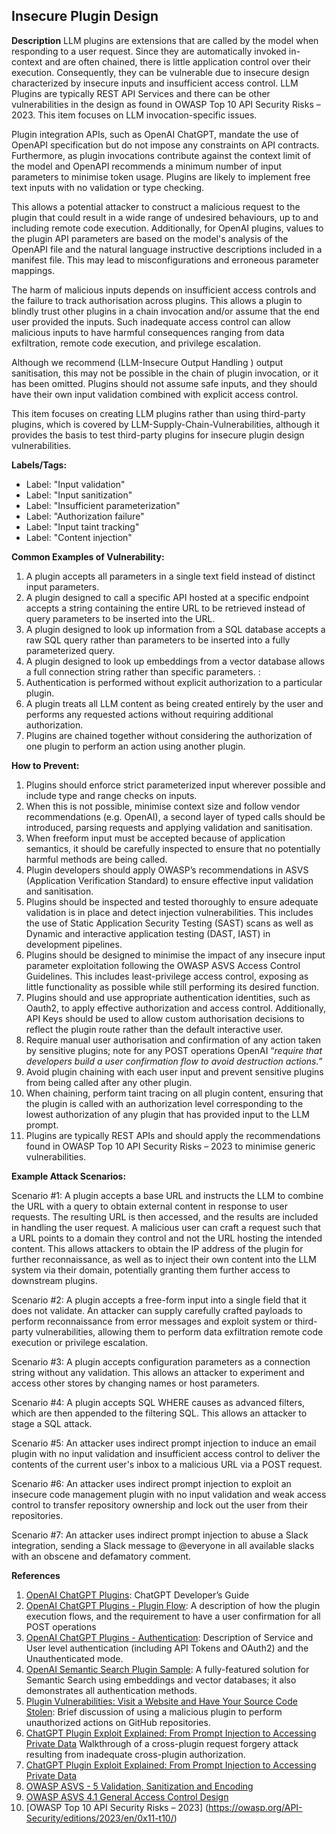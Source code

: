 ## Insecure Plugin Design

**Description**
LLM plugins are extensions that are called by the model when responding to a user request. Since they are automatically invoked in-context and are often chained, there is little application control over their execution. Consequently, they can be vulnerable due to insecure design characterized by insecure inputs and insufficient access control. LLM Plugins are typically REST API Services and there can be other vulnerabilities in the design as found in OWASP Top 10 API Security Risks – 2023. This item focuses on LLM invocation-specific issues. 

Plugin integration APIs, such as OpenAI ChatGPT, mandate the use of OpenAPI specification but do not impose any constraints on API contracts. Furthermore, as plugin invocations contribute against the context limit of the model and OpenAPI recommends a minimum number of input parameters to minimise token usage. Plugins are likely to implement free text inputs with no validation or type checking. 

This allows a potential attacker to construct a malicious request to the plugin that could result in a wide range of undesired behaviours, up to and including remote code execution.  Additionally, for OpenAI plugins, values to the plugin API parameters are based on the model's analysis of the OpenAPI file and the natural language instructive descriptions included in a manifest file. This may lead to misconfigurations and erroneous parameter mappings.

The harm of malicious inputs depends on insufficient access controls and the failure to track authorisation across plugins. This allows a plugin to blindly trust other plugins in a chain invocation and/or assume that the end user provided the inputs. Such inadequate access control can allow malicious inputs to have harmful consequences ranging from data exfiltration, remote code execution, and privilege escalation. 

Although we recommend (LLM-Insecure Output Handling ) output sanitisation, this may not be possible in the chain of plugin invocation, or it has been omitted. Plugins should not assume safe inputs, and they should have their own input validation combined with explicit access control.

This item focuses on creating LLM plugins rather than using third-party plugins, which is covered by LLM-Supply-Chain-Vulnerabilities, although it provides the basis to test third-party plugins for insecure plugin design vulnerabilities. 

**Labels/Tags:**

* Label: "Input validation"
* Label: "Input sanitization"
* Label: "Insufficient parameterization"
* Label: "Authorization failure"
* Label: "Input taint tracking"
* Label: "Content injection"

**Common Examples of Vulnerability:**

1. A plugin accepts all parameters in a single text field instead of distinct input parameters.
2. A plugin designed to call a specific API hosted at a specific endpoint accepts a string containing the entire URL to be retrieved instead of query parameters to be inserted into the URL. 
3. A plugin designed to look up information from a SQL database accepts a raw SQL query rather than parameters to be inserted into a fully parameterized query.
4. A plugin designed to look up embeddings from a vector database allows a full connection string rather than specific parameters. : 
5. Authentication is performed without explicit authorization to a particular plugin.
6. A plugin treats all LLM content as being created entirely by the user and performs any requested actions without requiring additional authorization.
7. Plugins are chained together without considering the authorization of one plugin to perform an action using another plugin.

**How to Prevent:**



1. Plugins should enforce strict parameterized input wherever possible and include type and range checks on inputs. 
2. When this is not possible, minimise context size and follow vendor recommendations (e.g. OpenAI), a second layer of typed calls should be introduced, parsing requests and applying validation and sanitisation.
3. When freeform input must be accepted because of application semantics, it should be carefully inspected to ensure that no potentially harmful methods are being called.
4. Plugin developers should apply OWASP’s recommendations in ASVS  (Application Verification Standard) to ensure effective input validation and sanitisation.
5.  Plugins should be inspected and tested thoroughly to ensure adequate validation is in place and detect injection vulnerabilities. This includes the use of Static Application Security Testing (SAST) scans as well as Dynamic and interactive application testing (DAST, IAST) in development pipelines. 
6. Plugins should be designed to minimise the impact of any insecure input parameter exploitation following the OWASP ASVS Access Control Guidelines. This includes least-privilege access control, exposing as little functionality as possible while still performing its desired function.
7. Plugins should and use appropriate authentication identities, such as Oauth2, to apply effective authorization and access control. Additionally, API Keys should be used to allow custom authorisation decisions to reflect the plugin route rather than the default interactive user.
8. Require manual user authorisation and confirmation of any action taken by sensitive plugins; note for any POST operations OpenAI “_require that developers build a user confirmation flow to avoid destruction actions._”
9. Avoid plugin chaining with each user input and prevent sensitive plugins from being called after any other plugin.
10. When chaining, perform taint tracing on all plugin content, ensuring that the plugin is called with an authorization level corresponding to the lowest authorization of any plugin that has provided input to the LLM prompt.
11. Plugins are typically REST APIs and should apply the recommendations found in OWASP Top 10 API Security Risks – 2023  to minimise generic  vulnerabilities.

**Example Attack Scenarios:**

Scenario #1: A plugin accepts a base URL and instructs the LLM to combine the URL with a query to obtain external content in response to user requests. The resulting URL is then accessed, and the results are included in handling the user request. A malicious user can craft a request such that a URL points to a domain they control and not the URL hosting the intended content. This allows attackers to obtain the IP address of the plugin for further reconnaissance, as well as to inject their own content into the LLM system via their domain, potentially granting them further access to downstream plugins.

Scenario #2: A plugin accepts a free-form input into a single field that it does not validate. An attacker can supply carefully crafted payloads to perform reconnaissance from error messages and exploit system or third-party vulnerabilities, allowing them to perform data exfiltration remote code execution or privilege escalation.

Scenario #3: A plugin accepts configuration parameters as a connection string without any validation. This allows an attacker to experiment and access other stores by changing names or host parameters. 

Scenario #4: A plugin accepts SQL WHERE causes as advanced filters, which are then appended to the filtering SQL. This allows an attacker to stage a SQL attack.

Scenario #5: An attacker uses indirect prompt injection to induce an email plugin with no input validation and insufficient access control to deliver the contents of the current user's inbox to a malicious URL via a POST request.

Scenario #6: An attacker uses indirect prompt injection to exploit an insecure code management plugin with no input validation and weak access control to transfer repository ownership and lock out the user from their repositories.

Scenario #7: An attacker uses indirect prompt injection to abuse a Slack integration, sending a Slack message to @everyone in all available slacks with an obscene and defamatory comment.

**References**

1. [OpenAI ChatGPT Plugins](https://platform.openai.com/docs/plugins/introduction): ChatGPT Developer’s Guide
2. [OpenAI ChatGPT Plugins - Plugin Flow](https://platform.openai.com/docs/plugins/introduction/plugin-flow): A description of how the  plugin execution flows, and the requirement to have a user confirmation for all POST operations
3. [OpenAI ChatGPT Plugins - Authentication](https://platform.openai.com/docs/plugins/authentication/service-level): Description of Service and  User level authentication (including API Tokens and OAuth2) and the Unauthenticated mode.
4. [OpenAI Semantic Search Plugin Sample](https://github.com/openai/chatgpt-retrieval-plugin): A fully-featured solution for Semantic Search using embeddings and vector databases; it also demonstrates all authentication methods.
5. [Plugin Vulnerabilities: Visit a Website and Have Your Source Code Stolen](https://embracethered.com/blog/posts/2023/chatgpt-plugin-vulns-chat-with-code/): Brief discussion of using a malicious plugin to perform unauthorized actions on GitHub repositories.
6. [ChatGPT Plugin Exploit Explained: From Prompt Injection to Accessing Private Data](https://embracethered.com/blog/posts/2023/chatgpt-cross-plugin-request-forgery-and-prompt-injection./) Walkthrough of a cross-plugin request forgery attack resulting from inadequate cross-plugin authorization.
7. [ChatGPT Plugin Exploit Explained: From Prompt Injection to Accessing Private Data](https://embracethered.com/blog/posts/2023/chatgpt-cross-plugin-request-forgery-and-prompt-injection./)
8. [OWASP ASVS - 5 Validation, Sanitization and Encoding](https://owasp-aasvs4.readthedocs.io/en/latest/V5.html#validation-sanitization-and-encoding)
9. [OWASP ASVS 4.1 General Access Control Design](https://owasp-aasvs4.readthedocs.io/en/latest/V4.1.html#general-access-control-design)
10. [OWASP Top 10 API Security Risks – 2023] (https://owasp.org/API-Security/editions/2023/en/0x11-t10/)
    
